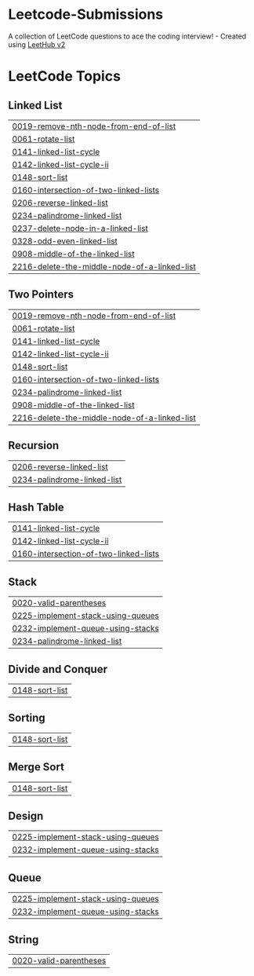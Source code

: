 # Leetcode-Submissions
A collection of LeetCode questions to ace the coding interview! - Created using [LeetHub v2](https://github.com/arunbhardwaj/LeetHub-2.0)

<!---LeetCode Topics Start-->
# LeetCode Topics
## Linked List
|  |
| ------- |
| [0019-remove-nth-node-from-end-of-list](https://github.com/Rohit-2710/Leetcode-Submissions/tree/master/0019-remove-nth-node-from-end-of-list) |
| [0061-rotate-list](https://github.com/Rohit-2710/Leetcode-Submissions/tree/master/0061-rotate-list) |
| [0141-linked-list-cycle](https://github.com/Rohit-2710/Leetcode-Submissions/tree/master/0141-linked-list-cycle) |
| [0142-linked-list-cycle-ii](https://github.com/Rohit-2710/Leetcode-Submissions/tree/master/0142-linked-list-cycle-ii) |
| [0148-sort-list](https://github.com/Rohit-2710/Leetcode-Submissions/tree/master/0148-sort-list) |
| [0160-intersection-of-two-linked-lists](https://github.com/Rohit-2710/Leetcode-Submissions/tree/master/0160-intersection-of-two-linked-lists) |
| [0206-reverse-linked-list](https://github.com/Rohit-2710/Leetcode-Submissions/tree/master/0206-reverse-linked-list) |
| [0234-palindrome-linked-list](https://github.com/Rohit-2710/Leetcode-Submissions/tree/master/0234-palindrome-linked-list) |
| [0237-delete-node-in-a-linked-list](https://github.com/Rohit-2710/Leetcode-Submissions/tree/master/0237-delete-node-in-a-linked-list) |
| [0328-odd-even-linked-list](https://github.com/Rohit-2710/Leetcode-Submissions/tree/master/0328-odd-even-linked-list) |
| [0908-middle-of-the-linked-list](https://github.com/Rohit-2710/Leetcode-Submissions/tree/master/0908-middle-of-the-linked-list) |
| [2216-delete-the-middle-node-of-a-linked-list](https://github.com/Rohit-2710/Leetcode-Submissions/tree/master/2216-delete-the-middle-node-of-a-linked-list) |
## Two Pointers
|  |
| ------- |
| [0019-remove-nth-node-from-end-of-list](https://github.com/Rohit-2710/Leetcode-Submissions/tree/master/0019-remove-nth-node-from-end-of-list) |
| [0061-rotate-list](https://github.com/Rohit-2710/Leetcode-Submissions/tree/master/0061-rotate-list) |
| [0141-linked-list-cycle](https://github.com/Rohit-2710/Leetcode-Submissions/tree/master/0141-linked-list-cycle) |
| [0142-linked-list-cycle-ii](https://github.com/Rohit-2710/Leetcode-Submissions/tree/master/0142-linked-list-cycle-ii) |
| [0148-sort-list](https://github.com/Rohit-2710/Leetcode-Submissions/tree/master/0148-sort-list) |
| [0160-intersection-of-two-linked-lists](https://github.com/Rohit-2710/Leetcode-Submissions/tree/master/0160-intersection-of-two-linked-lists) |
| [0234-palindrome-linked-list](https://github.com/Rohit-2710/Leetcode-Submissions/tree/master/0234-palindrome-linked-list) |
| [0908-middle-of-the-linked-list](https://github.com/Rohit-2710/Leetcode-Submissions/tree/master/0908-middle-of-the-linked-list) |
| [2216-delete-the-middle-node-of-a-linked-list](https://github.com/Rohit-2710/Leetcode-Submissions/tree/master/2216-delete-the-middle-node-of-a-linked-list) |
## Recursion
|  |
| ------- |
| [0206-reverse-linked-list](https://github.com/Rohit-2710/Leetcode-Submissions/tree/master/0206-reverse-linked-list) |
| [0234-palindrome-linked-list](https://github.com/Rohit-2710/Leetcode-Submissions/tree/master/0234-palindrome-linked-list) |
## Hash Table
|  |
| ------- |
| [0141-linked-list-cycle](https://github.com/Rohit-2710/Leetcode-Submissions/tree/master/0141-linked-list-cycle) |
| [0142-linked-list-cycle-ii](https://github.com/Rohit-2710/Leetcode-Submissions/tree/master/0142-linked-list-cycle-ii) |
| [0160-intersection-of-two-linked-lists](https://github.com/Rohit-2710/Leetcode-Submissions/tree/master/0160-intersection-of-two-linked-lists) |
## Stack
|  |
| ------- |
| [0020-valid-parentheses](https://github.com/Rohit-2710/Leetcode-Submissions/tree/master/0020-valid-parentheses) |
| [0225-implement-stack-using-queues](https://github.com/Rohit-2710/Leetcode-Submissions/tree/master/0225-implement-stack-using-queues) |
| [0232-implement-queue-using-stacks](https://github.com/Rohit-2710/Leetcode-Submissions/tree/master/0232-implement-queue-using-stacks) |
| [0234-palindrome-linked-list](https://github.com/Rohit-2710/Leetcode-Submissions/tree/master/0234-palindrome-linked-list) |
## Divide and Conquer
|  |
| ------- |
| [0148-sort-list](https://github.com/Rohit-2710/Leetcode-Submissions/tree/master/0148-sort-list) |
## Sorting
|  |
| ------- |
| [0148-sort-list](https://github.com/Rohit-2710/Leetcode-Submissions/tree/master/0148-sort-list) |
## Merge Sort
|  |
| ------- |
| [0148-sort-list](https://github.com/Rohit-2710/Leetcode-Submissions/tree/master/0148-sort-list) |
## Design
|  |
| ------- |
| [0225-implement-stack-using-queues](https://github.com/Rohit-2710/Leetcode-Submissions/tree/master/0225-implement-stack-using-queues) |
| [0232-implement-queue-using-stacks](https://github.com/Rohit-2710/Leetcode-Submissions/tree/master/0232-implement-queue-using-stacks) |
## Queue
|  |
| ------- |
| [0225-implement-stack-using-queues](https://github.com/Rohit-2710/Leetcode-Submissions/tree/master/0225-implement-stack-using-queues) |
| [0232-implement-queue-using-stacks](https://github.com/Rohit-2710/Leetcode-Submissions/tree/master/0232-implement-queue-using-stacks) |
## String
|  |
| ------- |
| [0020-valid-parentheses](https://github.com/Rohit-2710/Leetcode-Submissions/tree/master/0020-valid-parentheses) |
<!---LeetCode Topics End-->